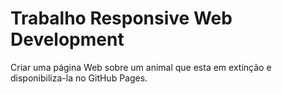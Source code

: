 # Trabalho Responsive Web Development

Criar uma página Web sobre um animal que esta em extinção e disponibiliza-la no GitHub Pages.